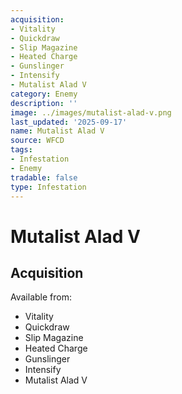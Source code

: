 ```yaml
---
acquisition:
- Vitality
- Quickdraw
- Slip Magazine
- Heated Charge
- Gunslinger
- Intensify
- Mutalist Alad V
category: Enemy
description: ''
image: ../images/mutalist-alad-v.png
last_updated: '2025-09-17'
name: Mutalist Alad V
source: WFCD
tags:
- Infestation
- Enemy
tradable: false
type: Infestation
---
```


# Mutalist Alad V

## Acquisition

Available from:
- Vitality
- Quickdraw
- Slip Magazine
- Heated Charge
- Gunslinger
- Intensify
- Mutalist Alad V

